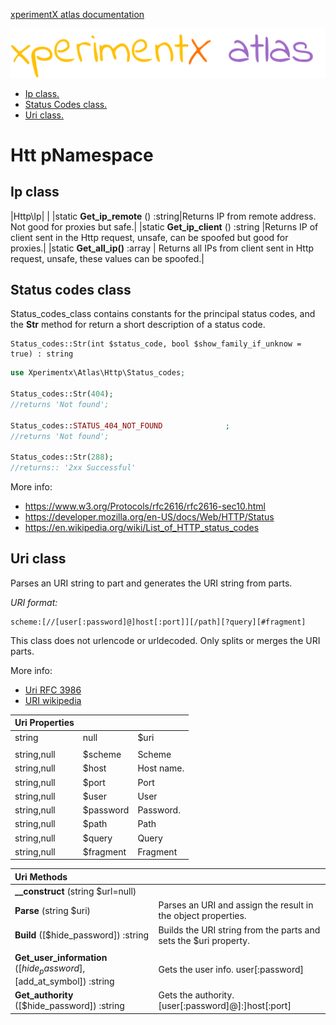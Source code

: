 [xperimentX atlas documentation](README.md) 

![xperimentx atlas](images/atlas.png) 

* [Ip class.](#ip-class)
* [Status Codes class.](#status-codes-class)
* [Uri class.](#uri-class)


# Htt pNamespace

## Ip class
|Http\Ip|         |
|static **Get_ip_remote** () :string|Returns IP from remote address. Not good for proxies but safe.|
|static **Get_ip_client** () :string |Returns IP of client sent in the Http request, unsafe, can be spoofed  but good for proxies.|
|static **Get_all_ip()** :array | Returns all IPs from client sent in Http request, unsafe, these values can be spoofed.|
 

## Status codes class

Status_codes_class contains constants for the principal status codes, 
and the **Str** method for return a short description of a status code.

```
Status_codes::Str(int $status_code, bool $show_family_if_unknow = true) : string
```

```php
use Xperimentx\Atlas\Http\Status_codes;

Status_codes::Str(404); 
//returns 'Not found';

Status_codes::STATUS_404_NOT_FOUND              ;
//returns 'Not found';

Status_codes::Str(288);
//returns:: '2xx Successful'
```

More info:
* https://www.w3.org/Protocols/rfc2616/rfc2616-sec10.html
* https://developer.mozilla.org/en-US/docs/Web/HTTP/Status
* https://en.wikipedia.org/wiki/List_of_HTTP_status_codes


## Uri class

 Parses an URI string to part  and generates the URI string  from parts.


*URI format:*
```
scheme:[//[user[:password]@]host[:port]][/path][?query][#fragment]
```

This class does not urlencode or urldecoded. Only splits or merges the URI parts.

More info:
* [Uri RFC 3986](https://tools.ietf.org/html/rfc3986#section-3.2.2)
* [URI wikipedia](https://en.wikipedia.org/wiki/Uniform_Resource_Identifier)


|Uri Properties|           |                        |
|:-------------|:----------|:-----------------------|
| string|null  |$uri       |Full URI parsed or built|
|              |           |                        |
| string,null  |$scheme    |Scheme                  |
| string,null  |$host      |Host name.              |
| string,null  |$port      |Port                    |
| string,null  |$user      |User                    |
| string,null  |$password  |Password.               |
| string,null  |$path      |Path                    |
| string,null  |$query     |Query                   |
| string,null  |$fragment  |Fragment                |

    
| Uri Methods                                 |                       |
|:--------------------------------------------|:----------------------|
|**__construct** (string $url=null)           |                       |
|**Parse** (string $uri)                      |Parses an URI and assign the result in the object properties. |
|**Build** ([$hide_password]) :string         |Builds the URI string  from the parts and sets the $uri property.|
|                                             |                       |
|**Get_user_information** ([$hide_password], [$add_at_symbol]) :string| Gets the user info. user[:password]|
|**Get_authority** ([$hide_password]) :string | Gets the authority. [user[:password]@]:]host[:port] |
    

    